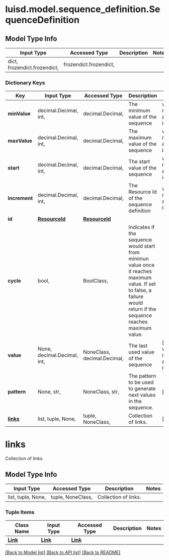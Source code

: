 # luisd.model.sequence_definition.SequenceDefinition

## Model Type Info
Input Type | Accessed Type | Description | Notes
------------ | ------------- | ------------- | -------------
dict, frozendict.frozendict,  | frozendict.frozendict,  |  | 

### Dictionary Keys
Key | Input Type | Accessed Type | Description | Notes
------------ | ------------- | ------------- | ------------- | -------------
**minValue** | decimal.Decimal, int,  | decimal.Decimal,  | The minimum value of the sequence | value must be a 64 bit integer
**maxValue** | decimal.Decimal, int,  | decimal.Decimal,  | The maximum value of the sequence | value must be a 64 bit integer
**start** | decimal.Decimal, int,  | decimal.Decimal,  | The start value of the sequence | value must be a 64 bit integer
**increment** | decimal.Decimal, int,  | decimal.Decimal,  | The Resource Id of the sequence definition | value must be a 64 bit integer
**id** | [**ResourceId**](ResourceId.md) | [**ResourceId**](ResourceId.md) |  | 
**cycle** | bool,  | BoolClass,  | Indicates if the sequence would start from minimun value once it reaches maximum value. If set to false, a failure would return if the sequence reaches maximum value. | 
**value** | None, decimal.Decimal, int,  | NoneClass, decimal.Decimal,  | The last used value of the sequence | [optional] value must be a 64 bit integer
**pattern** | None, str,  | NoneClass, str,  | The pattern to be used to generate next values in the sequence. | [optional] 
**[links](#links)** | list, tuple, None,  | tuple, NoneClass,  | Collection of links. | [optional] 

# links

Collection of links.

## Model Type Info
Input Type | Accessed Type | Description | Notes
------------ | ------------- | ------------- | -------------
list, tuple, None,  | tuple, NoneClass,  | Collection of links. | 

### Tuple Items
Class Name | Input Type | Accessed Type | Description | Notes
------------- | ------------- | ------------- | ------------- | -------------
[**Link**](Link.md) | [**Link**](Link.md) | [**Link**](Link.md) |  | 

[[Back to Model list]](../../README.md#documentation-for-models) [[Back to API list]](../../README.md#documentation-for-api-endpoints) [[Back to README]](../../README.md)

